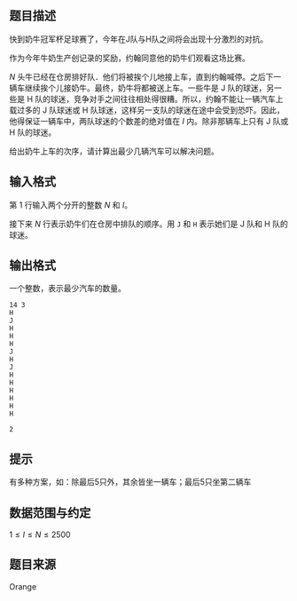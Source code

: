

## 题目描述

快到奶牛冠军杯足球赛了，今年在J队与H队之间将会出现十分激烈的对抗。

作为今年牛奶生产创记录的奖励，约翰同意他的奶牛们观看这场比赛。

$N$ 头牛已经在仓房排好队．他们将被挨个儿地接上车，直到约翰喊停。之后下一辆车继续挨个儿接奶牛。最终，奶牛将都被送上车。一些牛是 J 队的球迷，另一些是 H 队的球迷，竞争对手之间往往相处得很糟。所以，约翰不能让一辆汽车上载过多的 J 队球迷或 H 队球迷，这样另一支队的球迷在途中会受到恐吓。因此，他得保证一辆车中，两队球迷的个数差的绝对值在 $I$ 内。除非那辆车上只有 J 队或 H 队的球迷。

给出奶牛上车的次序，请计算出最少几辆汽车可以解决问题。

## 输入格式

第 $1$ 行输入两个分开的整数 $N$ 和 $I$。

接下来 $N$ 行表示奶牛们在仓房中排队的顺序。用 `J` 和 `H` 表示她们是 J 队和 H 队的球迷。

## 输出格式

一个整数，表示最少汽车的数量。

```input1
14 3
H
J
H
H
H
J
H
J
H
H
H
H
H
H
```

```output1
2
```

## 提示

有多种方案，如：除最后5只外，其余皆坐一辆车；最后5只坐第二辆车

## 数据范围与约定

$1\leq I \leq N\leq 2500$

## 题目来源

Orange


